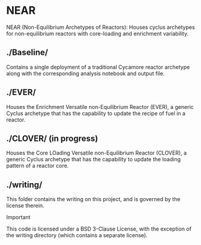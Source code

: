 # NEAR
NEAR (Non-Equilibrium Archetypes of Reactors): Houses cyclus archetypes for non-equilibrium reactors with core-loading and enrichment variability.

## ./Baseline/
Contains a single deployment of a traditional Cycamore reactor archetype along with the corresponding analysis notebook and output file.

## ./EVER/
Houses the Enrichment Versatile non-Equilibrium Reactor (EVER), a generic Cyclus archetype that has the capability to update the recipe of fuel in a reactor.

## ./CLOVER/ (in progress)
Houses the Core LOading Versatile non-Equilibrium Reactor (CLOVER), a generic Cyclus archetype that has the capability to update the loading pattern of a reactor core.

## ./writing/
This folder contains the writing on this project, and is governed by the license therein.

> [!Important]
> This code is licensed under a BSD 3-Clause License, with the exception of the writing directory (which contains a separate license).